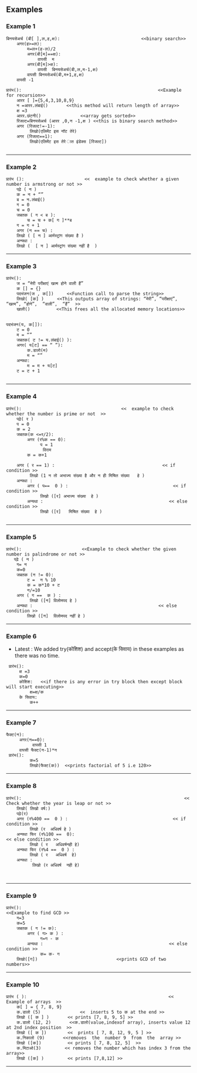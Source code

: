 ## Examples 



### Example 1
```
बिनयसेअर्च (बी[ ],ल,ह,क्ष):                               <<binary search>>
    अगर(ह>=ल):
        म=ल+(ह-ल)/2
        अगर(बी[म]==क्ष):
            वापसी  म
        अगर(बी[म]>क्ष):
            वापसी  बिनयसेअर्च(बी,ल,म-1,क्ष)
        वापसी बिनयसेअर्च(बी,म+1,ह,क्ष)
    वापसी -1
	
प्रारंभ():                                                    <<Example for recursion>>
    आरर [ ]={5,4,3,10,8,9}
    न =आरर.लंबाई()       <<this method will return length of array>>
    क्ष =3
    आरर.छंटनी()               <<array gets sorted>>
    रिजल्ट=बिनयसेअर्च (आरर ,0,न -1,क्ष ) <<this is binary search method>>
    अगर (रिजल्ट!=-1):    
         लिखो(एलिमेंट इस नॉट तेरे)  
    अगर (रिजल्ट==1):
         लिखो(एलिमेंट इस तेरे ात इंडेक्स [रिजल्ट]) 
	  
```
******************************************************************************************
### Example 2
```
प्रारंभ ():                       <<  example to check whether a given number is armstrong or not >>
    पढ़े ( न )
    क = न + “”
    ब = न.लंबाई() 
    ग = 0 
    च = 0
    जबतक ( ग < ब ):
    	च = च + क[ ग ]**ब
	ग = ग + 1
    अगर (न == च) :
	लिखो ( [ न ] आर्मस्ट्रांग संख्या है )
    अन्यथा :
	लिखो (  [ न ] आर्मस्ट्रांग संख्या नहीं है  )

```
*************************************************************************************
### Example 3
```
प्रारंभ():
    ज = “मेरी परीक्षाएं खत्म होने वाली हैं”
    क [] = {}
    पदभंजन(ज , क[])		<<Function call to parse the string>>
    लिखो( [क] )		<<This outputs array of strings: “मेरी”, “परीक्षाएं”, “खत्म”, “होने”,  “वाली”,  “हैं”  >>
    खाली()			<<This frees all the allocated memory locations>>
	

पदभंजन(य, क[]):
    ट = 0
    म = “”
    जबतक( ट != य.लंबाई() ):
	अगर( य[ट] == “ ”):
	    क.डालो(म)
	    म = “”
	अन्यथा:
	    म = म + य[ट]
    ट = ट + 1
	
```
****************************************************************************************
### Example 4
```
प्रारंभ():                                      <<  example to check whether the number is prime or not  >>
    पढ़े( र )
    प = 0
    क = 2
    जबतक(क <=र/2):
        अगर (र%क == 0):
             प = 1
              विराम 
        क = क+1
        
    अगर ( र == 1) :                               			<< if condition >>
         लिखो (1 न तो अभाज्य संख्या है और न ही मिश्रित संख्या   हे )
    अन्यथा : 
        अगर ( प==  0 ) :                               			<< if condition >>
             लिखो ([र] अभाज्य संख्या  हे )     
        अन्यथा :                                          		<< else condition >> 
             लिखो ([र]   मिश्रित संख्या  हे )                


```
************************************************************************************************
### Example 5
```
प्रारंभ():                       <<Example to check whether the given number is palindrome or not >>
   पढ़े ( न )
    ग= न
    क=0 
    जबतक (न != 0):
        ट =  न % 10
        क = क*10 + ट
        न/=10
    अगर ( ग ==  क ) :
         लिखो ([न] विलोमपद हे )     
    अन्यथा :                                          		<< else condition >> 
        लिखो ([न]  विलोमपद नहीं हे )

```
*****************************************************************************************
### Example 6
 * Latest : We added try(कोशिश) and accept(के सिवाय) in these examples  as there was no time.
```
 प्रारंभ():
     क्ष =3
     क=0
     कोशिश:   <<if there is any error in try block then except block will start executing>>                      
         क्ष=क्ष/क       
     के सिवाय:
         क++
 ```
**************************************************************************************
### Example 7
```
फैक्ट(न):                
     अगर(न==0):
          वापसी 1
     वापसी फैक्ट(न-1)*न
 प्रारंभ():
         क=5
         लिखो(फैक्ट(क))  <<prints factorial of 5 i.e 120>>
```
************************************************************************************************
### Example 8
```
प्रारंभ():                                                              << Check whether the year is leap or not >>
    लिखो( लिखो वर्ष:)
    पढ़े(र)
    अगर (र%400 ==  0 ) :                               			<< if condition >>
         लिखो (र  अधिवर्ष हे )     
    अन्यथा फिर (र%100 ==  0):                                          		<< else condition >> 
         लिखो ( र   अधिवर्षनही हे)
    अन्यथा फिर (र%4 ==  0 ) :    
         लिखो ( र   अधिवर्ष  हे) 
    अन्यथा :
          लिखो (र अधिवर्ष  नही हे) 



```
**************************************************************************************************
### Example 9
```
प्रारंभ():                                                                  <<Example to find GCD >>
    ग=3
    क=5
    जबतक ( ग != क):    
        अगर ( ग> क ) :
             ग=ग - क
        अन्यथा :                                          		<< else condition >> 
             क= क- ग
    लिखो([ग])                              <<prints GCD of two numbers>>

```
**************************************************************************************************
### Example 10
```
प्रारंभ ( ):                                                      <<  Example of arrays  >>
    क[ ] = { 7, 8, 9}
    क.डालो (5)               <<  inserts 5 to क at the end >>
    लिखो ([ क ] )  		<< prints [7, 8, 9, 5] >>
    क.डालो (12, 2)       <<क.डालो(value,indexof array), inserts value 12 at 2nd index position  >>
    लिखो ([ क ])  		<<  prints [ 7, 8, 12, 9, 5 ] >>
    क.निकालो (9)       <<removes  the  number 9  from  the  array >>
    लिखो ([क])  		<< prints [ 7, 8, 12, 5]  >>    
    क.मिटाओ(3)         << removes the number which has index 3 from the array>>
    लिखो ([क] )  		<< prints [7,8,12] >> 
```
******************************************************************************************************
























